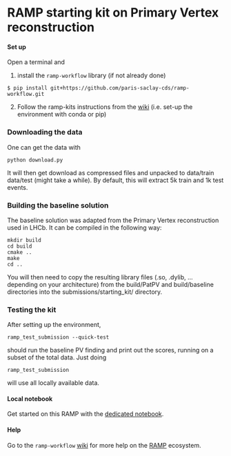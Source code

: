 # RAMP starting kit on Primary Vertex reconstruction

#### Set up

Open a terminal and

1. install the `ramp-workflow` library (if not already done)
  ```
  $ pip install git+https://github.com/paris-saclay-cds/ramp-workflow.git
  ```
  
2. Follow the ramp-kits instructions from the [wiki](https://github.com/paris-saclay-cds/ramp-workflow/wiki/Getting-started-with-a-ramp-kit) (i.e. set-up the environment with conda or pip)


### Downloading the data

One can get the data with
```
python download.py
```
It will then get download as compressed files and unpacked to data/train data/test (might take a while). By default, this will extract 5k train and 1k test events.

### Building the baseline solution
The baseline solution was adapted from the Primary Vertex reconstruction used in LHCb. It can be compiled in the following way:
```
mkdir build
cd build
cmake ..
make
cd ..
```
You will then need to copy the resulting library files (.so, .dylib, ... depending on your architecture) from the build/PatPV and build/baseline directories into the submissions/starting_kit/ directory.

### Testing the kit
After setting up the environment,
```
ramp_test_submission --quick-test
```
should run the baseline PV finding and print out the scores, running on a subset of the total data.
Just doing 
```
ramp_test_submission
```
will use all locally available data.

#### Local notebook

Get started on this RAMP with the [dedicated notebook](vertex_finding_starting_kit.ipynb).



#### Help
Go to the `ramp-workflow` [wiki](https://github.com/paris-saclay-cds/ramp-workflow/wiki) for more help on the [RAMP](http:www.ramp.studio) ecosystem.





